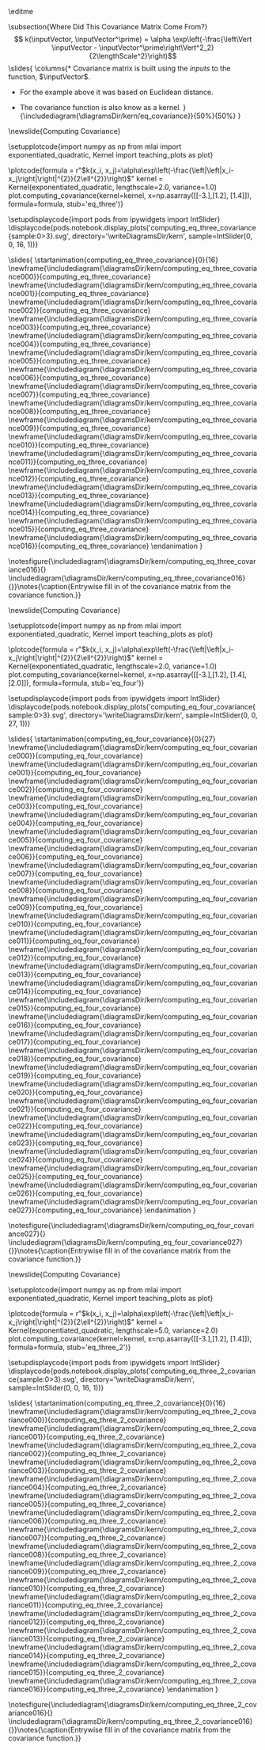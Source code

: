 \editme

\subsection{Where Did This Covariance Matrix Come From?}
$$
k(\inputVector, \inputVector^\prime) = \alpha \exp\left(-\frac{\left\Vert \inputVector - \inputVector^\prime\right\Vert^2_2}{2\lengthScale^2}\right)$$
\slides{
\columns{* Covariance matrix is built using the *inputs* to the function, $\inputVector$.

* For the example above it was based on Euclidean distance.

* The covariance function is also know as a kernel.
}{\includediagram{\diagramsDir/kern/eq_covariance}}{50%}{50%}
}

\newslide{Computing Covariance}

\setupplotcode{import numpy as np
from mlai import exponentiated_quadratic, Kernel
import teaching_plots as plot}

\plotcode{formula = r"$k(x_i, x_j)=\alpha\exp\left(-\frac{\left|\left|x_i-x_j\right|\right|^{2}}{2\ell^{2}}\right)$"
kernel = Kernel(exponentiated_quadratic, lengthscale=2.0, variance=1.0)
plot.computing_covariance(kernel=kernel, x=np.asarray([[-3.],[1.2], [1.4]]), 
                          formula=formula,
						  stub='eq_three')}


\setupdisplaycode{import pods
from ipywidgets import IntSlider}
\displaycode{pods.notebook.display_plots('computing_eq_three_covariance{sample:0>3}.svg', 
                            directory='\writeDiagramsDir/kern', 
							sample=IntSlider(0, 0, 16, 1))}

\slides{
\startanimation{computing_eq_three_covariance}{0}{16}
\newframe{\includediagram{\diagramsDir/kern/computing_eq_three_covariance000}}{computing_eq_three_covariance}
\newframe{\includediagram{\diagramsDir/kern/computing_eq_three_covariance001}}{computing_eq_three_covariance}
\newframe{\includediagram{\diagramsDir/kern/computing_eq_three_covariance002}}{computing_eq_three_covariance}
\newframe{\includediagram{\diagramsDir/kern/computing_eq_three_covariance003}}{computing_eq_three_covariance}
\newframe{\includediagram{\diagramsDir/kern/computing_eq_three_covariance004}}{computing_eq_three_covariance}
\newframe{\includediagram{\diagramsDir/kern/computing_eq_three_covariance005}}{computing_eq_three_covariance}
\newframe{\includediagram{\diagramsDir/kern/computing_eq_three_covariance006}}{computing_eq_three_covariance}
\newframe{\includediagram{\diagramsDir/kern/computing_eq_three_covariance007}}{computing_eq_three_covariance}
\newframe{\includediagram{\diagramsDir/kern/computing_eq_three_covariance008}}{computing_eq_three_covariance}
\newframe{\includediagram{\diagramsDir/kern/computing_eq_three_covariance009}}{computing_eq_three_covariance}
\newframe{\includediagram{\diagramsDir/kern/computing_eq_three_covariance010}}{computing_eq_three_covariance}
\newframe{\includediagram{\diagramsDir/kern/computing_eq_three_covariance011}}{computing_eq_three_covariance}
\newframe{\includediagram{\diagramsDir/kern/computing_eq_three_covariance012}}{computing_eq_three_covariance}
\newframe{\includediagram{\diagramsDir/kern/computing_eq_three_covariance013}}{computing_eq_three_covariance}
\newframe{\includediagram{\diagramsDir/kern/computing_eq_three_covariance014}}{computing_eq_three_covariance}
\newframe{\includediagram{\diagramsDir/kern/computing_eq_three_covariance015}}{computing_eq_three_covariance}
\newframe{\includediagram{\diagramsDir/kern/computing_eq_three_covariance016}}{computing_eq_three_covariance}
\endanimation
}

\notesfigure{\includediagram{\diagramsDir/kern/computing_eq_three_covariance016}{}
\includediagram{\diagramsDir/kern/computing_eq_three_covariance016}{}}\notes{\caption{Entrywise fill in of the covariance matrix from the covariance function.}}


\newslide{Computing Covariance}

\setupplotcode{import numpy as np
from mlai import exponentiated_quadratic, Kernel
import teaching_plots as plot}

\plotcode{formula = r"$k(x_i, x_j)=\alpha\exp\left(-\frac{\left|\left|x_i-x_j\right|\right|^{2}}{2\ell^{2}}\right)$"
kernel = Kernel(exponentiated_quadratic, lengthscale=2.0, variance=1.0)
plot.computing_covariance(kernel=kernel, x=np.asarray([[-3.],[1.2], [1.4], [2.0]]), 
                          formula=formula,
						  stub='eq_four')}


\setupdisplaycode{import pods
from ipywidgets import IntSlider}
\displaycode{pods.notebook.display_plots('computing_eq_four_covariance{sample:0>3}.svg', 
                            directory='\writeDiagramsDir/kern', 
							sample=IntSlider(0, 0, 27, 1))}

\slides{
\startanimation{computing_eq_four_covariance}{0}{27}
\newframe{\includediagram{\diagramsDir/kern/computing_eq_four_covariance000}}{computing_eq_four_covariance}
\newframe{\includediagram{\diagramsDir/kern/computing_eq_four_covariance001}}{computing_eq_four_covariance}
\newframe{\includediagram{\diagramsDir/kern/computing_eq_four_covariance002}}{computing_eq_four_covariance}
\newframe{\includediagram{\diagramsDir/kern/computing_eq_four_covariance003}}{computing_eq_four_covariance}
\newframe{\includediagram{\diagramsDir/kern/computing_eq_four_covariance004}}{computing_eq_four_covariance}
\newframe{\includediagram{\diagramsDir/kern/computing_eq_four_covariance005}}{computing_eq_four_covariance}
\newframe{\includediagram{\diagramsDir/kern/computing_eq_four_covariance006}}{computing_eq_four_covariance}
\newframe{\includediagram{\diagramsDir/kern/computing_eq_four_covariance007}}{computing_eq_four_covariance}
\newframe{\includediagram{\diagramsDir/kern/computing_eq_four_covariance008}}{computing_eq_four_covariance}
\newframe{\includediagram{\diagramsDir/kern/computing_eq_four_covariance009}}{computing_eq_four_covariance}
\newframe{\includediagram{\diagramsDir/kern/computing_eq_four_covariance010}}{computing_eq_four_covariance}
\newframe{\includediagram{\diagramsDir/kern/computing_eq_four_covariance011}}{computing_eq_four_covariance}
\newframe{\includediagram{\diagramsDir/kern/computing_eq_four_covariance012}}{computing_eq_four_covariance}
\newframe{\includediagram{\diagramsDir/kern/computing_eq_four_covariance013}}{computing_eq_four_covariance}
\newframe{\includediagram{\diagramsDir/kern/computing_eq_four_covariance014}}{computing_eq_four_covariance}
\newframe{\includediagram{\diagramsDir/kern/computing_eq_four_covariance015}}{computing_eq_four_covariance}
\newframe{\includediagram{\diagramsDir/kern/computing_eq_four_covariance016}}{computing_eq_four_covariance}
\newframe{\includediagram{\diagramsDir/kern/computing_eq_four_covariance017}}{computing_eq_four_covariance}
\newframe{\includediagram{\diagramsDir/kern/computing_eq_four_covariance018}}{computing_eq_four_covariance}
\newframe{\includediagram{\diagramsDir/kern/computing_eq_four_covariance019}}{computing_eq_four_covariance}
\newframe{\includediagram{\diagramsDir/kern/computing_eq_four_covariance020}}{computing_eq_four_covariance}
\newframe{\includediagram{\diagramsDir/kern/computing_eq_four_covariance021}}{computing_eq_four_covariance}
\newframe{\includediagram{\diagramsDir/kern/computing_eq_four_covariance022}}{computing_eq_four_covariance}
\newframe{\includediagram{\diagramsDir/kern/computing_eq_four_covariance023}}{computing_eq_four_covariance}
\newframe{\includediagram{\diagramsDir/kern/computing_eq_four_covariance024}}{computing_eq_four_covariance}
\newframe{\includediagram{\diagramsDir/kern/computing_eq_four_covariance025}}{computing_eq_four_covariance}
\newframe{\includediagram{\diagramsDir/kern/computing_eq_four_covariance026}}{computing_eq_four_covariance}
\newframe{\includediagram{\diagramsDir/kern/computing_eq_four_covariance027}}{computing_eq_four_covariance}
\endanimation
}

\notesfigure{\includediagram{\diagramsDir/kern/computing_eq_four_covariance027}{}
\includediagram{\diagramsDir/kern/computing_eq_four_covariance027}{}}\notes{\caption{Entrywise fill in of the covariance matrix from the covariance function.}}

\newslide{Computing Covariance}

\setupplotcode{import numpy as np
from mlai import exponentiated_quadratic, Kernel
import teaching_plots as plot}

\plotcode{formula = r"$k(x_i, x_j)=\alpha\exp\left(-\frac{\left|\left|x_i-x_j\right|\right|^{2}}{2\ell^{2}}\right)$"
kernel = Kernel(exponentiated_quadratic, lengthscale=5.0, variance=2.0)
plot.computing_covariance(kernel=kernel, x=np.asarray([[-3.],[1.2], [1.4]]), 
                          formula=formula,
						  stub='eq_three_2')}


\setupdisplaycode{import pods
from ipywidgets import IntSlider}
\displaycode{pods.notebook.display_plots('computing_eq_three_2_covariance{sample:0>3}.svg', 
                            directory='\writeDiagramsDir/kern', 
							sample=IntSlider(0, 0, 16, 1))}

\slides{
\startanimation{computing_eq_three_2_covariance}{0}{16}
\newframe{\includediagram{\diagramsDir/kern/computing_eq_three_2_covariance000}}{computing_eq_three_2_covariance}
\newframe{\includediagram{\diagramsDir/kern/computing_eq_three_2_covariance001}}{computing_eq_three_2_covariance}
\newframe{\includediagram{\diagramsDir/kern/computing_eq_three_2_covariance002}}{computing_eq_three_2_covariance}
\newframe{\includediagram{\diagramsDir/kern/computing_eq_three_2_covariance003}}{computing_eq_three_2_covariance}
\newframe{\includediagram{\diagramsDir/kern/computing_eq_three_2_covariance004}}{computing_eq_three_2_covariance}
\newframe{\includediagram{\diagramsDir/kern/computing_eq_three_2_covariance005}}{computing_eq_three_2_covariance}
\newframe{\includediagram{\diagramsDir/kern/computing_eq_three_2_covariance006}}{computing_eq_three_2_covariance}
\newframe{\includediagram{\diagramsDir/kern/computing_eq_three_2_covariance007}}{computing_eq_three_2_covariance}
\newframe{\includediagram{\diagramsDir/kern/computing_eq_three_2_covariance008}}{computing_eq_three_2_covariance}
\newframe{\includediagram{\diagramsDir/kern/computing_eq_three_2_covariance009}}{computing_eq_three_2_covariance}
\newframe{\includediagram{\diagramsDir/kern/computing_eq_three_2_covariance010}}{computing_eq_three_2_covariance}
\newframe{\includediagram{\diagramsDir/kern/computing_eq_three_2_covariance011}}{computing_eq_three_2_covariance}
\newframe{\includediagram{\diagramsDir/kern/computing_eq_three_2_covariance012}}{computing_eq_three_2_covariance}
\newframe{\includediagram{\diagramsDir/kern/computing_eq_three_2_covariance013}}{computing_eq_three_2_covariance}
\newframe{\includediagram{\diagramsDir/kern/computing_eq_three_2_covariance014}}{computing_eq_three_2_covariance}
\newframe{\includediagram{\diagramsDir/kern/computing_eq_three_2_covariance015}}{computing_eq_three_2_covariance}
\newframe{\includediagram{\diagramsDir/kern/computing_eq_three_2_covariance016}}{computing_eq_three_2_covariance}
\endanimation
}

\notesfigure{\includediagram{\diagramsDir/kern/computing_eq_three_2_covariance016}{}
\includediagram{\diagramsDir/kern/computing_eq_three_2_covariance016}{}}\notes{\caption{Entrywise fill in of the covariance matrix from the covariance function.}}
